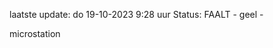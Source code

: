 laatste update: 
do 19-10-2023  9:28   uur 
Status: FAALT - geel - 
<div class="service Y">microstation</div>